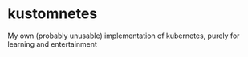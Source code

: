 # kustomnetes
My own (probably unusable) implementation of kubernetes, purely for learning and entertainment 
